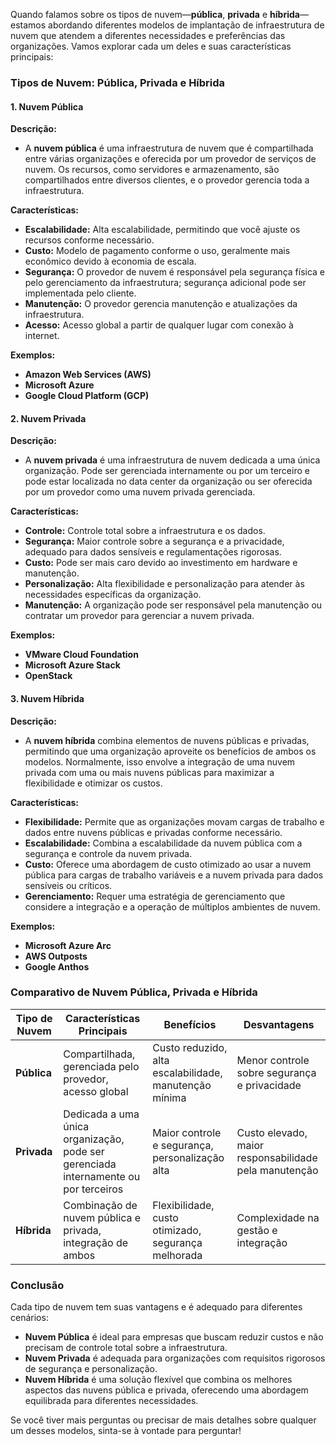 Quando falamos sobre os tipos de nuvem—**pública**, **privada** e **híbrida**—estamos abordando diferentes modelos de implantação de infraestrutura de nuvem que atendem a diferentes necessidades e preferências das organizações. Vamos explorar cada um deles e suas características principais:

### Tipos de Nuvem: Pública, Privada e Híbrida

#### 1. **Nuvem Pública**

**Descrição:**
- A **nuvem pública** é uma infraestrutura de nuvem que é compartilhada entre várias organizações e oferecida por um provedor de serviços de nuvem. Os recursos, como servidores e armazenamento, são compartilhados entre diversos clientes, e o provedor gerencia toda a infraestrutura.

**Características:**
- **Escalabilidade:** Alta escalabilidade, permitindo que você ajuste os recursos conforme necessário.
- **Custo:** Modelo de pagamento conforme o uso, geralmente mais econômico devido à economia de escala.
- **Segurança:** O provedor de nuvem é responsável pela segurança física e pelo gerenciamento da infraestrutura; segurança adicional pode ser implementada pelo cliente.
- **Manutenção:** O provedor gerencia manutenção e atualizações da infraestrutura.
- **Acesso:** Acesso global a partir de qualquer lugar com conexão à internet.

**Exemplos:**
- **Amazon Web Services (AWS)**
- **Microsoft Azure**
- **Google Cloud Platform (GCP)**

#### 2. **Nuvem Privada**

**Descrição:**
- A **nuvem privada** é uma infraestrutura de nuvem dedicada a uma única organização. Pode ser gerenciada internamente ou por um terceiro e pode estar localizada no data center da organização ou ser oferecida por um provedor como uma nuvem privada gerenciada.

**Características:**
- **Controle:** Controle total sobre a infraestrutura e os dados.
- **Segurança:** Maior controle sobre a segurança e a privacidade, adequado para dados sensíveis e regulamentações rigorosas.
- **Custo:** Pode ser mais caro devido ao investimento em hardware e manutenção.
- **Personalização:** Alta flexibilidade e personalização para atender às necessidades específicas da organização.
- **Manutenção:** A organização pode ser responsável pela manutenção ou contratar um provedor para gerenciar a nuvem privada.

**Exemplos:**
- **VMware Cloud Foundation**
- **Microsoft Azure Stack**
- **OpenStack**

#### 3. **Nuvem Híbrida**

**Descrição:**
- A **nuvem híbrida** combina elementos de nuvens públicas e privadas, permitindo que uma organização aproveite os benefícios de ambos os modelos. Normalmente, isso envolve a integração de uma nuvem privada com uma ou mais nuvens públicas para maximizar a flexibilidade e otimizar os custos.

**Características:**
- **Flexibilidade:** Permite que as organizações movam cargas de trabalho e dados entre nuvens públicas e privadas conforme necessário.
- **Escalabilidade:** Combina a escalabilidade da nuvem pública com a segurança e controle da nuvem privada.
- **Custo:** Oferece uma abordagem de custo otimizado ao usar a nuvem pública para cargas de trabalho variáveis e a nuvem privada para dados sensíveis ou críticos.
- **Gerenciamento:** Requer uma estratégia de gerenciamento que considere a integração e a operação de múltiplos ambientes de nuvem.

**Exemplos:**
- **Microsoft Azure Arc**
- **AWS Outposts**
- **Google Anthos**

### Comparativo de Nuvem Pública, Privada e Híbrida

| **Tipo de Nuvem** | **Características Principais**                                     | **Benefícios**                                         | **Desvantagens**                              |
|-------------------|--------------------------------------------------------------------|-------------------------------------------------------|----------------------------------------------|
| **Pública**       | Compartilhada, gerenciada pelo provedor, acesso global              | Custo reduzido, alta escalabilidade, manutenção mínima | Menor controle sobre segurança e privacidade |
| **Privada**       | Dedicada a uma única organização, pode ser gerenciada internamente ou por terceiros | Maior controle e segurança, personalização alta    | Custo elevado, maior responsabilidade pela manutenção |
| **Híbrida**       | Combinação de nuvem pública e privada, integração de ambos         | Flexibilidade, custo otimizado, segurança melhorada  | Complexidade na gestão e integração          |

### Conclusão

Cada tipo de nuvem tem suas vantagens e é adequado para diferentes cenários:

- **Nuvem Pública** é ideal para empresas que buscam reduzir custos e não precisam de controle total sobre a infraestrutura.
- **Nuvem Privada** é adequada para organizações com requisitos rigorosos de segurança e personalização.
- **Nuvem Híbrida** é uma solução flexível que combina os melhores aspectos das nuvens pública e privada, oferecendo uma abordagem equilibrada para diferentes necessidades.

Se você tiver mais perguntas ou precisar de mais detalhes sobre qualquer um desses modelos, sinta-se à vontade para perguntar!
